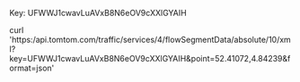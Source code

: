Key: UFWWJ1cwavLuAVxB8N6eOV9cXXlGYAIH

curl 'https:/api.tomtom.com/traffic/services/4/flowSegmentData/absolute/10/xml?key=UFWWJ1cwavLuAVxB8N6eOV9cXXlGYAIH&point=52.41072,4.84239&format=json'
